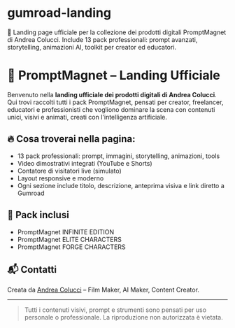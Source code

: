 # gumroad-landing
🎯 Landing page ufficiale per la collezione dei prodotti digitali PromptMagnet di Andrea Colucci. Include 13 pack professionali: prompt avanzati, storytelling, animazioni AI, toolkit per creator ed educatori.
# 🚀 PromptMagnet – Landing Ufficiale

Benvenuto nella **landing ufficiale dei prodotti digitali di Andrea Colucci**.
Qui trovi raccolti tutti i pack PromptMagnet, pensati per creator, freelancer, educatori e professionisti che vogliono dominare la scena con contenuti unici, visivi e animati, creati con l'intelligenza artificiale.

## 🔥 Cosa troverai nella pagina:

- 13 pack professionali: prompt, immagini, storytelling, animazioni, tools
- Video dimostrativi integrati (YouTube e Shorts)
- Contatore di visitatori live (simulato)
- Layout responsive e moderno
- Ogni sezione include titolo, descrizione, anteprima visiva e link diretto a Gumroad

## 🎯 Pack inclusi
- PromptMagnet INFINITE EDITION
- PromptMagnet ELITE CHARACTERS
- PromptMagnet FORGE CHARACTERS



## 📬 Contatti
Creata da [Andrea Colucci](https://www.instagram.com/andrecolu_video) – Film Maker, AI Maker, Content Creator.

---

> Tutti i contenuti visivi, prompt e strumenti sono pensati per uso personale o professionale. La riproduzione non autorizzata è vietata.

